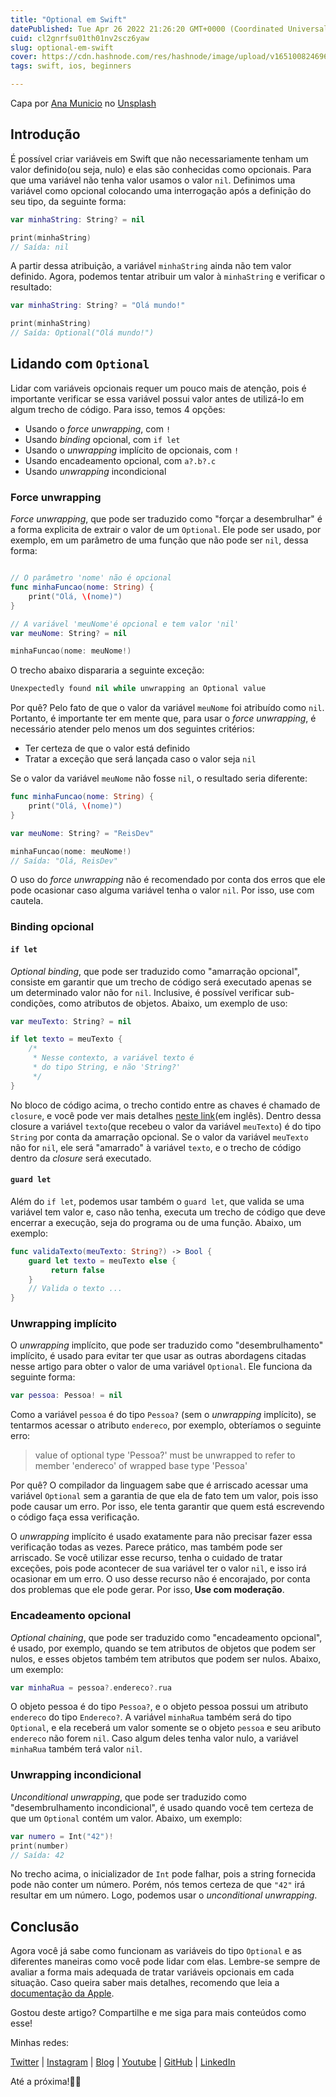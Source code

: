 ```yaml
---
title: "Optional em Swift"
datePublished: Tue Apr 26 2022 21:26:20 GMT+0000 (Coordinated Universal Time)
cuid: cl2gnrfsu01th01nv2scz6yaw
slug: optional-em-swift
cover: https://cdn.hashnode.com/res/hashnode/image/upload/v1651008246962/aHW3Q8fbC.jpg
tags: swift, ios, beginners

---
```


Capa por <a href="https://unsplash.com/@lamunix?utm_source=unsplash&utm_medium=referral&utm_content=creditCopyText">Ana Municio</a> no <a href="https://unsplash.com/s/photos/question-mark?utm_source=unsplash&utm_medium=referral&utm_content=creditCopyText">Unsplash</a>

## Introdução

É possível criar variáveis em Swift que não necessariamente tenham um valor definido(ou seja, nulo) e elas são conhecidas como opcionais. Para que uma variável não tenha valor usamos o valor `nil`. Definimos uma variável como opcional colocando uma interrogação após a definição do seu tipo, da seguinte forma:

```swift
var minhaString: String? = nil

print(minhaString)
// Saída: nil
```

A partir dessa atribuição, a variável `minhaString` ainda não tem valor definido. Agora, podemos tentar atribuir um valor à `minhaString` e verificar o resultado:

```swift
var minhaString: String? = "Olá mundo!"

print(minhaString)
// Saída: Optional("Olá mundo!")
```

## Lidando com `Optional`

Lidar com variáveis opcionais requer um pouco mais de atenção, pois é importante verificar se essa variável possui valor antes de utilizá-lo em algum trecho de código. Para isso, temos 4 opções:

- Usando o <i>force unwrapping</i>, com `!`
- Usando <i>binding</i> opcional, com `if let`
- Usando o <i>unwrapping</i> implícito de opcionais, com `!`
- Usando encadeamento opcional, com `a?.b?.c`
- Usando <i>unwrapping</i> incondicional

### Force unwrapping

<i>Force unwrapping</i>, que pode ser traduzido como "forçar a desembrulhar" é a forma explicita de extrair o valor de um `Optional`. Ele pode ser usado, por exemplo, em um parâmetro de uma função que não pode ser `nil`, dessa forma:

```swift

// O parâmetro 'nome' não é opcional
func minhaFuncao(nome: String) {
    print("Olá, \(nome)")
}

// A variável 'meuNome'é opcional e tem valor 'nil'
var meuNome: String? = nil

minhaFuncao(nome: meuNome!)
```

O trecho abaixo dispararia a seguinte exceção:

```swift
Unexpectedly found nil while unwrapping an Optional value
```

Por quê? Pelo fato de que o valor da variável `meuNome` foi atribuído como `nil`. Portanto, é importante ter em mente que, para usar o <i>force unwrapping</i>, é necessário atender pelo menos um dos seguintes critérios:

- Ter certeza de que o valor está definido
- Tratar a exceção que será lançada caso o valor seja `nil`

Se o valor da variável `meuNome` não fosse `nil`, o resultado seria diferente:

```swift
func minhaFuncao(nome: String) {
    print("Olá, \(nome)")
}

var meuNome: String? = "ReisDev"

minhaFuncao(nome: meuNome!)
// Saída: "Olá, ReisDev"
```

O uso do <i>force unwrapping</i> não é recomendado por conta dos erros que ele pode ocasionar caso alguma variável tenha o valor `nil`. Por isso, use com cautela.

### Binding opcional

#### `if let`

<i>Optional binding</i>, que pode ser traduzido como "amarração opcional", consiste em garantir que um trecho de código será executado apenas se um determinado valor não for `nil`. Inclusive, é possível verificar sub-condições, como atributos de objetos. Abaixo, um exemplo de uso:

```swift
var meuTexto: String? = nil

if let texto = meuTexto {
    /* 
     * Nesse contexto, a variável texto é
     * do tipo String, e não 'String?'
     */
}
```

No bloco de código acima, o trecho contido entre as chaves é chamado de `closure`, e você pode ver mais detalhes [neste link](https://docs.swift.org/swift-book/LanguageGuide/Closures.html)(em inglês). Dentro dessa closure a variável `texto`(que recebeu o valor da variável `meuTexto`) é do tipo `String` por conta da amarração opcional. Se o valor da variável `meuTexto` não for `nil`, ele será "amarrado" à variável `texto`, e o trecho de código dentro da <i>closure</i> será executado.

#### `guard let`

Além do `if let`, podemos usar também o `guard let`, que valida se uma variável tem valor e, caso não tenha, executa um trecho de código que deve encerrar a execução, seja do programa ou de uma função. Abaixo, um exemplo:

```swift
func validaTexto(meuTexto: String?) -> Bool {
    guard let texto = meuTexto else {
         return false
    }
    // Valida o texto ...
}

```
### Unwrapping implícito

O <i>unwrapping</i> implícito, que pode ser traduzido como "desembrulhamento" implícito, é usado para evitar ter que usar as outras abordagens citadas nesse artigo para obter o valor de uma variável `Optional`. Ele funciona da seguinte forma:

```swift
var pessoa: Pessoa! = nil
```

Como a variável `pessoa` é do tipo `Pessoa?` (sem o <i>unwrapping</i> implícito), se tentarmos acessar o atributo `endereco`, por exemplo, obteríamos o seguinte erro:

> value of optional type 'Pessoa?' must be unwrapped to refer to member 'endereco' of wrapped base type 'Pessoa'

Por quê? O compilador da linguagem sabe que é arriscado acessar uma variável `Optional` sem a garantia de que ela de fato tem um valor, pois isso pode causar um erro. Por isso, ele tenta garantir que quem está escrevendo o código faça essa verificação.

O <i>unwrapping</i> implícito é usado exatamente para não precisar fazer essa verificação todas as vezes. Parece prático, mas também pode ser arriscado. Se você utilizar esse recurso, tenha o cuidado de tratar exceções, pois pode acontecer de sua variável ter o valor  `nil`, e isso irá ocasionar em um erro. O uso desse recurso não é encorajado, por conta dos problemas que ele pode gerar. Por isso,<b> Use com moderação</b>.

### Encadeamento opcional

<i>Optional chaining</i>, que pode ser traduzido como "encadeamento opcional", é usado, por exemplo, quando se tem atributos de objetos que podem ser nulos, e esses objetos também tem atributos que podem ser nulos. Abaixo, um exemplo:

```swift
var minhaRua = pessoa?.endereco?.rua
```

O objeto pessoa é do tipo `Pessoa?`, e o objeto pessoa possui um atributo `endereco` do tipo `Endereco?`. A variável `minhaRua` também será do tipo `Optional`, e ela receberá um valor somente se o objeto `pessoa` e seu aributo `endereco` não forem `nil`. Caso algum deles tenha valor nulo, a variável `minhaRua` também terá valor `nil`.

### Unwrapping incondicional

<i>Unconditional unwrapping</i>, que pode ser traduzido como "desembrulhamento incondicional", é usado quando você tem certeza de que um `Optional` contém um valor. Abaixo, um exemplo:

```swift
var numero = Int("42")!
print(number)
// Saída: 42
```

No trecho acima, o inicializador de `Int` pode falhar, pois a string fornecida pode não conter um número. Porém, nós temos certeza de que `"42"` irá resultar em um número. Logo, podemos usar o <i>unconditional unwrapping</i>.

## Conclusão

Agora você já sabe como funcionam as variáveis do tipo `Optional` e as diferentes maneiras como você pode lidar com elas. Lembre-se sempre de avaliar a forma mais adequada de tratar variáveis opcionais em cada situação. Caso queira saber mais detalhes, recomendo que leia a [documentação da Apple](https://developer.apple.com/documentation/swift/optional).

Gostou deste artigo? Compartilhe e me siga para mais conteúdos como esse!

Minhas redes:

[Twitter](https://twitter.com/reisdev) | [Instagram](https://instagram.com/reisdev) | [Blog](https://blog.reisdev.com.br) | [Youtube](https://youtube.com/reisdev) | [GitHub](https://github.com/reisdev) | [LinkedIn](https://linkedin.com/in/matheus-dos-reis-de-jesus) 

Até a próxima!👋🏽